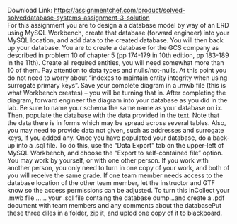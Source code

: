 Download Link: https://assignmentchef.com/product/solved-solveddatabase-systems-assignment-3-solution
<br>
For this assignment you are to design a a database model by way of an ERD using MySQL Workbench, create that database (forward engineer) into your MySQL location, and add data to the created database. You will then back up your database. You are to create a database for the GCS company as described in problem 10 of chapter 5 (pp 174-179 in 10th edition, pp 183-189 in the 11th). Create all required entities, you will need somewhat more than 10 of them. Pay attention to data types and nulls/not-nulls. At this point you do not need to worry about “indexes to maintain entity integrity when using surrogate primary keys”. Save your complete diagram in a .mwb file (this is what Workbench creates) – you will be turning that in. After completing the diagram, forward engineer the diagram into your database as you did in the lab. Be sure to name your schema the same name as your database on ix. Then, populate the database with the data provided in the text. Note that the data there is in forms which may be spread across several tables. Also, you may need to provide data not given, such as addresses and surrogate keys, if you added any. Once you have populated your database, do a back-up into a .sql file. To do this, use the “Data Export” tab on the upper-left of MySQL Workbench, and choose the “Export to self-contained file” option. You may work by yourself, or with one other person. If you work with another person, you only need to turn in one copy of your work, and both of you will receive the same grade. If one team member needs access to the database location of the other team member, let the instructor and GTF know so the access permissions can be adjusted. To turn this inCollect your .mwb file …… your .sql file containg the database dump…and create a .pdf document with team members and any comments about the databasePut these three diles in a folder, zip it, and uplod one copy of it to blackboard.